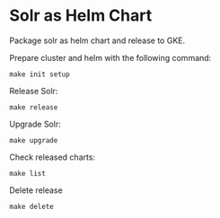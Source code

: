 # Solr as Helm Chart

Package solr as helm chart and release to GKE.

Prepare cluster and helm with the following command:
```
make init setup
```

Release Solr:
```
make release
```

Upgrade Solr:
```
make upgrade
```

Check released charts:
```
make list
```

Delete release
```
make delete
```

